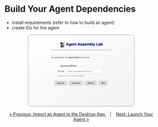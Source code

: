 # Build Your Agent Dependencies

- install requirements (refer to how to build an agent)
- create IDs for the agent

<p align="center">
  <img width="350px" src="../../assets/screenshots/build_agent_rounded.png"/>
</p>


<p align="center">
  <a href="import_agent.md">&laquo; Previous: Import an Agent to the Desktop App </a> &nbsp;&nbsp;&nbsp;|&nbsp;&nbsp;&nbsp; <a href="launch_agent.md">Next: Launch Your Agent &raquo;</a>
</p>